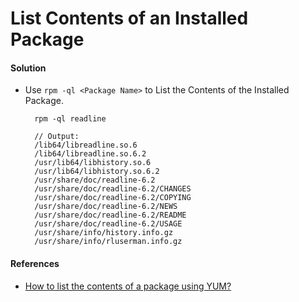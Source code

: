 # List Contents of an Installed Package

#### Solution
* Use `rpm -ql <Package Name>` to List the Contents of the Installed Package.

        rpm -ql readline

        // Output:
        /lib64/libreadline.so.6
        /lib64/libreadline.so.6.2
        /usr/lib64/libhistory.so.6
        /usr/lib64/libhistory.so.6.2
        /usr/share/doc/readline-6.2
        /usr/share/doc/readline-6.2/CHANGES
        /usr/share/doc/readline-6.2/COPYING
        /usr/share/doc/readline-6.2/NEWS
        /usr/share/doc/readline-6.2/README
        /usr/share/doc/readline-6.2/USAGE
        /usr/share/info/history.info.gz
        /usr/share/info/rluserman.info.gz        

#### References
* [How to list the contents of a package using YUM?](http://stackoverflow.com/questions/104055/how-to-list-the-contents-of-a-package-using-yum)
